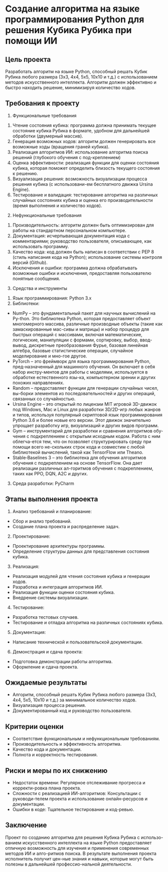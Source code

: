 # Создание алгоритма на языке программирования Python для решения Кубика Рубика при помощи ИИ
## Цель проекта
Разработать алгоритм на языке Python, способный решать Кубик Рубика любого размера (3x3, 4x4, 5x5, 10x10 и т.д.) с использованием методов искусственного интеллекта. Алгоритм должен эффективно и быстро находить решение, минимизируя количество ходов.
## Требования к проекту
1. Функциональные требования
  1)	Чтение состояния кубика: программа должна принимать текущее состояние кубика Рубика в формате, удобном для дальнейшей обработки (двумерный массив).
  2)	Генерация возможных ходов: алгоритм должен генерировать все возможные ходы (вращения граней кубика).
  3)	Реализация алгоритмов ИИ: использование алгоритма поиска решений (глубокого обучения с под-креплением)
  4)	Оценка эффективности: реализация функции для оценки состояния кубика, которая поможет определить близость текущего состояния к решению.
  5)	Визуализация решения: возможность визуализации процесса решения кубика (с использовани-ем бесплатного движка Ursina Engine).
  6)	Тестирование и валидация: тестирование алгоритма на различных случайных состояниях кубика и оценка его производительности (время выполнения и количество ходов).
2. Нефункциональные требования
  1)	Производительность: алгоритм должен быть оптимизирован для работы на стандартном персональном компьютере.
  2)	Документация: исчерпывающая документация кода с комментариями; руководство пользователя, описывающее, как использовать программу.
  3)	Качество кода: код должен быть написан в соответствии с PEP 8 (стиль написания кода на Python); использование системы контроля версий (Github).
  4)	Исключения и ошибки: программа должна обрабатывать возможные ошибки и исключения, предоставляя пользователю понятные сообщения.
3. Средства и инструменты
  1)	Язык программирования: Python 3.x
  2)	Библиотеки:
  -	NumPy – это фундаментальный пакет для научных вычислений на Py-thon. Это библиотека Python, которая предоставляет объект многомерного массива, различные производные объекты (такие как замаскированные мас-сивы и матрицы) и набор процедур для быстрых операций с массивами, включая математические, логические, манипуляции с формами, сортировку, выбор, ввод-вывод, дискретные преобразования Фурье, базовая линейная алгебра, базовые статистические операции, случайное моделирование и мно-гое другое.
  -	PyTorch – это фреймворк для языка программирования Python, пред-назначенный для машинного обучения. Он включает в себя набор инстру-ментов для работы с моделями, используется в обработке естественного язы-ка, компьютерном зрении и других похожих направлениях.
  -	Random – предоставляет функции для генерации случайных чисел, вы-борки элементов из последовательностей и других операций, связанных со случайностью.
  -	Ursina Engine – это открытый по лицензии MIT игровой 3D-движок под Windows, Mac и Linux для разработки 3D/2D-игр любых жанров и типов, используя популярный скриптовой язык программирования Python 3.6 и более новые его версии. Этот движок значительно упрощает разработку игр, визуализаций и других видов программ.
  -	Gym – инструментарий для разработки и сравнения алгоритмов обу-чения с подкреплением с открытым исходным кодом. Работа с ним облегча-ется тем, что он позволяет структурировать среду при помощи всего не-скольких строк кода и совместим с любой библиотекой вычислений, такой как TensorFlow или Theano.
  -	Stable‑Baselines 3 – это библиотека для обучения алгоритмов обучения с подкреплением на основе TensorFlow. Она дает реализации различных ал-горитмов обучения с подкреплением, таких как PPO, DQN, A2C и других.
  3)	Среда разработки: PyCharm
## Этапы выполнения проекта
1)	Анализ требований и планирование:
  - Сбор и анализ требований.
  - Создание плана проекта и распределение задач.
2)	Проектирование:
  - Проектирование архитектуры программы.
  - Определение структуры данных для представления состояния кубика.
3)	Реализация:
  - Реализация модулей для чтения состояния кубика и генерации ходов.
  - Разработка и интеграция алгоритмов ИИ.
  - Реализация функции оценки состояния кубика.
  - Внедрение системы визуализации.
4)	Тестирование:
  - Разработка тестовых случаев.
  - Тестирование и отладка алгоритма на различных состояниях кубика.
5)	Документация:
  - Написание технической и пользовательской документации.
6)	Демонстрация и сдача проекта:
  - Подготовка демонстрации работы алгоритма.
  - Оформление и сдача проекта.
## Ожидаемые результаты
  - Алгоритм, способный решать Кубик Рубика любого размера (3x3, 4x4, 5x5, 10x10 и т.д.) за минимальное количество ходов.
  - Визуализация процесса решения.
  - Документированный код и руководство пользователя.
## Критерии оценки
  - Соответствие функциональным и нефункциональным требованиям.
  - Производительность и эффективность алгоритма.
  - Качество кода и документации.
  - Полнота и корректность тестирования.
## Риски и меры по их снижению
  - Недостаток времени: Регулярное отслеживание прогресса и корректи-ровка плана проекта.
  - Сложности с реализацией ИИ-алгоритмов: Консультации с руководи-телем проекта и использование онлайн-ресурсов и документации.
  - Ошибки в коде: Тщательное тестирование и код-ревью.
## Заключение
Проект по созданию алгоритма для решения Кубика Рубика с использо-ванием искусственного интеллекта на языке Python предоставляет отличную возможность для изучения и применения современных методов ИИ и алго-ритмов поиска. В результате выполнения проекта исполнитель получит цен-ные знания и навыки, которые могут быть полезны в дальнейшей профессио-нальной деятельности.
